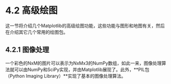 # 4.2 高级绘图

这一节将介绍几个Matplotlib的高级绘图功能，这些功能与图形和地图有关，然后在介绍其它几个常用的绘图包。

## 4.2.1 图像处理

一个彩色的NxM的图片可以表示为NxMx3的NumPy数组，如此一来，图像处理算法就可以由NumPy和SciPy实现，并由Matplotlib展现了。此外，**PIL包（Python Imaging Library）**实现了基本的图像处理算法。








